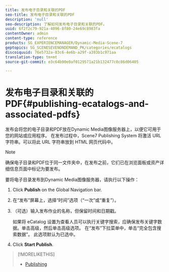 ```yaml
---
title: 发布电子目录和关联的PDF
seo-title: 发布电子目录和关联的PDF
description: 'null'
seo-description: 了解如何发布电子目录和关联的PDF。
uuid: 6f2f2c79-921a-4096-8f80-24e69c8983fa
contentOwner: admin
content-type: reference
products: SG_EXPERIENCEMANAGER/Dynamic-Media-Scene-7
geptopics: SG_SCENESEVENONDEMAND_PK/categories/ecatalogs
discoiquuid: 76e5732a-83c6-4e6b-a29f-a393b1c971aa
translation-type: tm+mt
source-git-commit: e3c64b90e0af0129571a21b132477c0c86d06405

---
```



# 发布电子目录和关联的PDF{#publishing-ecatalogs-and-associated-pdfs}

发布会将您的电子目录和PDF放在Dynamic Media图像服务器上，以便它可用于您的网站或应用程序。 在发布过程中，Scene7 Publishing System 将激活 URL 字符串。可以将此 URL 字符串放到 HTML 网页代码中。

>[!NOTE]
>
>确保电子目录和PDF位于同一文件夹中，在发布之前，它们已在浏览面板或资产详细信息页面中标记为要发布。

要将电子目录发布到Dynamic Media图像服务器，请执行以下操作：

1. Click **Publish** on the Global Navigation bar.
1. 在“发布”屏幕上，选择“时间”选项（“一次”或“重复”）。
1. （可选）输入发布作业的名称，但保留时间和日期戳。

   如果将 eCatalog 设置为查看人员可以执行关键字搜索，应确保发布关键字数据。单击高级，然后单击高级选项。 在“发布”下拉菜单中，单击“完全包含搜索数据”。 此选项默认为已选中。

1. Click **Start Publish**.

>[!MORELIKETHIS]
>
>* [Publishing](publishing-files.md)

